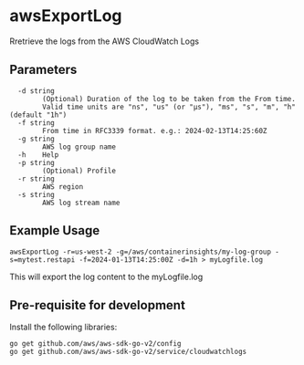 # awsExportLog
Rretrieve the logs from the AWS CloudWatch Logs

## Parameters
```
  -d string
        (Optional) Duration of the log to be taken from the From time.
        Valid time units are "ns", "us" (or "µs"), "ms", "s", "m", "h" (default "1h")
  -f string
        From time in RFC3339 format. e.g.: 2024-02-13T14:25:60Z
  -g string
        AWS log group name
  -h    Help
  -p string
        (Optional) Profile
  -r string
        AWS region
  -s string
        AWS log stream name
```

## Example Usage
```
awsExportLog -r=us-west-2 -g=/aws/containerinsights/my-log-group -s=mytest.restapi -f=2024-01-13T14:25:00Z -d=1h > myLogfile.log
```
This will export the log content to the myLogfile.log

## Pre-requisite for development
Install the following libraries:
```
go get github.com/aws/aws-sdk-go-v2/config
go get github.com/aws/aws-sdk-go-v2/service/cloudwatchlogs
```
